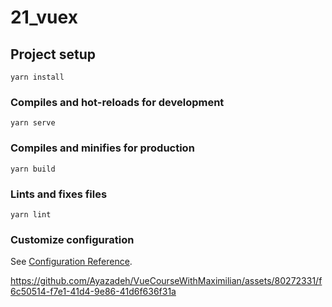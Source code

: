 # 21_vuex

## Project setup
```
yarn install
```

### Compiles and hot-reloads for development
```
yarn serve
```

### Compiles and minifies for production
```
yarn build
```

### Lints and fixes files
```
yarn lint
```

### Customize configuration
See [Configuration Reference](https://cli.vuejs.org/config/).


https://github.com/Ayazadeh/VueCourseWithMaximilian/assets/80272331/f6c50514-f7e1-41d4-9e86-41d6f636f31a

